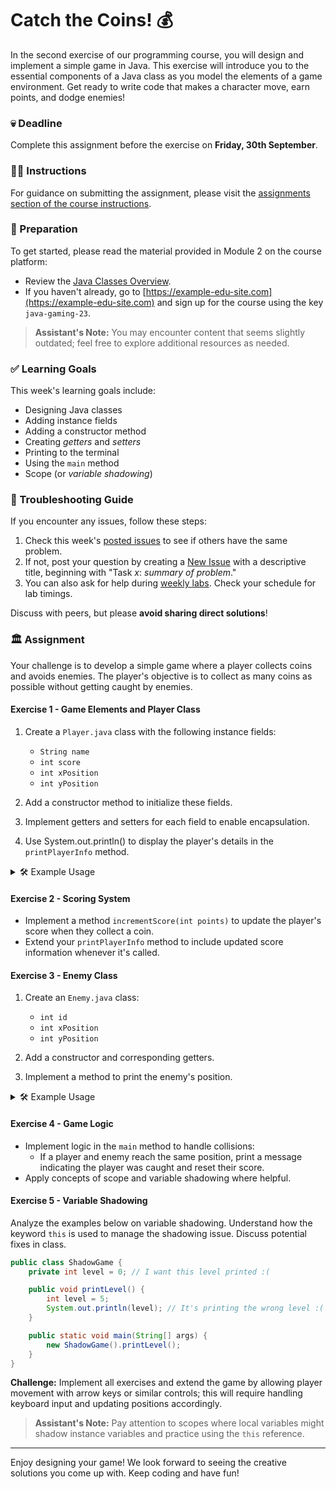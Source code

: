 # Catch the Coins! 💰

In the second exercise of our programming course, you will design and implement a simple game in Java. This exercise will introduce you to the essential components of a Java class as you model the elements of a game environment. Get ready to write code that makes a character move, earn points, and dodge enemies!

### 💀 Deadline

Complete this assignment before the exercise on **Friday, 30th September**.

### 👩‍🏫 Instructions

For guidance on submitting the assignment, please visit the [assignments section of the course instructions](https://example-edu-site.com/course-instructions#assignments).

### 📝 Preparation

To get started, please read the material provided in Module 2 on the course platform:

- Review the [Java Classes Overview](https://example-edu-site.com/java/classes-overview).
- If you haven't already, go to [https://example-edu-site.com](https://example-edu-site.com) and sign up for the course using the key `java-gaming-23`.

> **Assistant's Note:** You may encounter content that seems slightly outdated; feel free to explore additional resources as needed.

### ✅ Learning Goals

This week's learning goals include:

- Designing Java classes
- Adding instance fields
- Adding a constructor method
- Creating *getters* and *setters*
- Printing to the terminal
- Using the `main` method
- Scope (or *variable shadowing*)

### 🚨 Troubleshooting Guide

If you encounter any issues, follow these steps:

1. Check this week's [posted issues](https://example-edu-site.com/help/issues) to see if others have the same problem.
2. If not, post your question by creating a [New Issue](https://example-edu-site.com/help/issues/new) with a descriptive title, beginning with "Task *x*: *summary of problem*."
3. You can also ask for help during [weekly labs](https://queue.example-edu-site.com/Queue/CSCourse). Check your schedule for lab timings.

Discuss with peers, but please **avoid sharing direct solutions**!

### 🏛 Assignment

Your challenge is to develop a simple game where a player collects coins and avoids enemies. The player's objective is to collect as many coins as possible without getting caught by enemies.

#### Exercise 1 - Game Elements and Player Class

1. Create a `Player.java` class with the following instance fields:
   - `String name`
   - `int score`
   - `int xPosition`
   - `int yPosition`

2. Add a constructor method to initialize these fields.
   
3. Implement getters and setters for each field to enable encapsulation.

4. Use System.out.println() to display the player's details in the `printPlayerInfo` method.

<details>
  <summary> 🛠 Example Usage </summary>

  ```java
  class Player {

    // Declare fields here

    // Constructor to initialize the fields

    // Getters and setters here

    public void printPlayerInfo() {
      System.out.println("Player: " + name + ", Score: " + score);
      System.out.println("Position: (" + xPosition + ", " + yPosition + ")");
    }

    public static void main(String[] args) {
      Player player1 = new Player("Hero", 0, 5, 5);
      player1.printPlayerInfo();
    }
  }
  ```
</details>

#### Exercise 2 - Scoring System

- Implement a method `incrementScore(int points)` to update the player's score when they collect a coin.
- Extend your `printPlayerInfo` method to include updated score information whenever it's called.

#### Exercise 3 - Enemy Class

1. Create an `Enemy.java` class:
   - `int id`
   - `int xPosition`
   - `int yPosition`
   
2. Add a constructor and corresponding getters.

3. Implement a method to print the enemy's position.

<details>
  <summary> 🛠 Example Usage </summary>

  ```java
  class Enemy {

    // Fields and constructor

    // Getters and setters

    public void printEnemyInfo() {
      System.out.println("Enemy ID: " + id);
      System.out.println("Position: (" + xPosition + ", " + yPosition + ")");
    }
  }
  ```
</details>

#### Exercise 4 - Game Logic

- Implement logic in the `main` method to handle collisions:
  - If a player and enemy reach the same position, print a message indicating the player was caught and reset their score.
- Apply concepts of scope and variable shadowing where helpful.

#### Exercise 5 - Variable Shadowing

Analyze the examples below on variable shadowing. Understand how the keyword `this` is used to manage the shadowing issue. Discuss potential fixes in class.

```java
public class ShadowGame {
    private int level = 0; // I want this level printed :(

    public void printLevel() {
        int level = 5;
        System.out.println(level); // It's printing the wrong level :(
    }

    public static void main(String[] args) {
        new ShadowGame().printLevel();
    }
}
```

**Challenge:** Implement all exercises and extend the game by allowing player movement with arrow keys or similar controls; this will require handling keyboard input and updating positions accordingly.

> **Assistant's Note:** Pay attention to scopes where local variables might shadow instance variables and practice using the `this` reference.

---

Enjoy designing your game! We look forward to seeing the creative solutions you come up with. Keep coding and have fun!